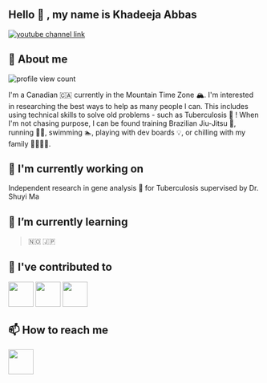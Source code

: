 ## Hello 👋 , my name is Khadeeja Abbas

[![youtube channel link](https://img.shields.io/badge/YouTube-FF0000?style=for-the-badge&logo=youtube&logoColor=white)](https://www.youtube.com/@KhadeejaAbbasw)

## 🙉 About me

![profile view count](https://komarev.com/ghpvc/?username=KhadeejaAbbas)

I'm a Canadian 🇨🇦 currently in the Mountain Time Zone 🏔. I'm interested in researching the best ways to help as many people I can. This includes using technical skills to solve old problems - such as Tuberculosis 🧬 ! When I'm not chasing purpose, I can be found training Brazilian Jiu-Jitsu 🥋, running 🏃‍♂️, swimming 🏊, playing with dev boards 💡, or chilling with my family 👨‍👩‍👧‍👦. 
## 🔭 I'm currently working on

Independent research in gene analysis 🧬 for Tuberculosis supervised by Dr. Shuyi Ma 

## 🌱 I’m currently learning
> 🇳🇴
> 🇯🇵
## 🔨 I've contributed to

[<img src="https://www.google.ca/url?sa=i&url=https%3A%2F%2Fwww.vecteezy.com%2Fvector-art%2F4218406-cute-parking-attendant-vector-design&psig=AOvVaw1oQY7qvrxgEfDt9Np4DctW&ust=1723601187154000&source=images&cd=vfe&opi=89978449&ved=0CBIQjRxqFwoTCMim3PXw8IcDFQAAAAAdAAAAABAP" height="50px">]((https://github.com/KhadeejaAbbas/CalgaryHacks2024))
[<img src="https://www.google.ca/url?sa=i&url=https%3A%2F%2Fwww.vecteezy.com%2Fpng%2F11003366-cute-travel-icon&psig=AOvVaw2MoewIsPbiJ3tNHAuVCWEa&ust=1723601288382000&source=images&cd=vfe&opi=89978449&ved=0CBIQjRxqFwoTCODYhqfx8IcDFQAAAAAdAAAAABAE" height="50px">](https://github.com/KhadeejaAbbas/CalgaryHacks2023)
[<img src="https://embeddedinembedded.com/wp-content/uploads/2023/08/EiEBoard-e1692740173792.jpg" height="50px">](https://github.com/KhadeejaAbbas/razor_sam3u2)




## 📫 How to reach me

[<img src="[assets/envelope.png](https://www.google.ca/url?sa=i&url=https%3A%2F%2Fwww.rawpixel.com%2Fsearch%2Fold%2520envelope&psig=AOvVaw3F9QtrzDmS9raCOswp2OXB&ust=1723600910040000&source=images&cd=vfe&opi=89978449&ved=0CBIQjRxqFwoTCIDhjPPv8IcDFQAAAAAdAAAAABAE)" height="50px">](mailto:khadeejaabbas58@gmail.com)

<!--
**KhadeejaAbbas/KhadeejaAbbas** is a ✨ _special_ ✨ repository because its `README.md` (this file) appears on your GitHub profile.

Here are some ideas to get you started:

- 🔭 I’m currently working on ...
- 🌱 I’m currently learning ...
- 👯 I’m looking to collaborate on ...
- 🤔 I’m looking for help with ...
- 💬 Ask me about ...
- ⚡ Fun fact: ...
-->
